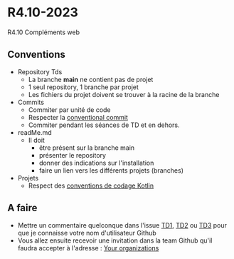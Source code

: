 # R4.10-2023
R4.10 Compléments web

## Conventions
- Repository Tds
  - La branche **main** ne contient pas de projet
  - 1 seul repository, 1 branche par projet
  - Les fichiers du projet doivent se trouver à la racine de la branche
- Commits
  - Commiter par unité de code
  - Respecter la [conventional commit](https://www.conventionalcommits.org/en/v1.0.0/)
  - Commiter pendant les séances de TD et en dehors.
- readMe.md
  - Il doit 
    - être présent sur la branche main
    - présenter le repository
    - donner des indications sur l'installation
    - faire un lien vers les différents projets (branches)
- Projets
  - Respect des [conventions de codage Kotlin](https://kotlinlang.org/docs/coding-conventions.html)

## A faire
- Mettre un commentaire quelconque dans l'issue [TD1](https://github.com/s4-dut-info/R4.10-2023/issues/1), [TD2](https://github.com/s4-dut-info/R4.10-2023/issues/4) ou [TD3](https://github.com/s4-dut-info/R4.10-2023/issues/5)  pour que je connaisse votre nom d'utilisateur Github
- Vous allez ensuite recevoir une invitation dans la team Github qu'il faudra accepter à l'adresse : [Your organizations](https://github.com/settings/organizations)

